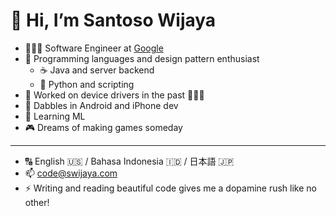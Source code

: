 # 👋 Hi, I’m Santoso Wijaya

- 🧑🏻‍💻 Software Engineer at [Google](https://github.com/google)
- 🐍 Programming languages and design pattern enthusiast
  - ☕️ Java and server backend
  - 🐍 Python and scripting
- 💾 Worked on device drivers in the past 😵‍💫💫
- 📱 Dabbles in Android and iPhone dev
- 🌱 Learning ML
- 🎮 Dreams of making games someday

---

- 🔠 English 🇺🇸 / Bahasa Indonesia 🇮🇩 / 日本語 🇯🇵
- 📫 code@swijaya.com
- ⚡ Writing and reading beautiful code gives me a dopamine rush like no other!
